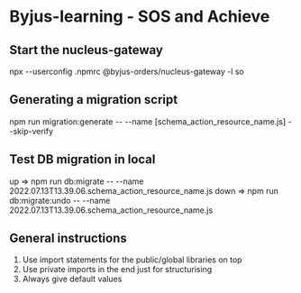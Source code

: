 # Byjus-learning - SOS and Achieve
## Start the nucleus-gateway
npx --userconfig .npmrc  @byjus-orders/nucleus-gateway -l so

## Generating a migration script
npm run migration:generate -- --name [schema_action_resource_name.js] --skip-verify 
## Test DB migration in local 
up => npm run db:migrate -- --name 2022.07.13T13.39.06.schema_action_resource_name.js
down => npm run db:migrate:undo -- --name 2022.07.13T13.39.06.schema_action_resource_name.js


## General instructions
1. Use import statements for the public/global libraries on top 
2. Use private imports in the end just for structurising
3. Always give default values
